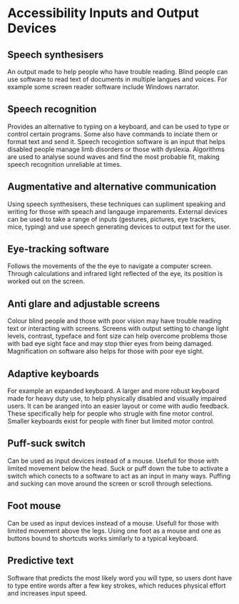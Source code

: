 # Accessibility Inputs and Output Devices

## Speech synthesisers
An output made to help people who have trouble reading. Blind people can use software to read text of documents in multiple langues and voices. For example some screen reader software include Windows narrator.

## Speech recognition
Provides an alternative to typing on a keyboard, and can be used to type or control certain programs. Some also have commands to inciate them or format text and send it. Speech recogintion software is an input that helps disabled people manage limb disorders or those with dyslexia. Algorithms are used to analyse sound waves and find the most probable fit, making speech recognition unreliable at times.

## Augmentative and alternative communication
Using speech synthesisers, these techniques can supliment speaking and writing for those with speach and langauge imparements. External devices can be used to take a range of inputs (gestures, pictures, eye trackers, mice, typing) and use speech generating devices to output text for the user.

## Eye-tracking software
Follows the movements of the the eye to navigate a computer screen. Through calculations and infrared light reflected of the eye, its position is worked out on the screen.

## Anti glare and adjustable screens
Colour blind people and those with poor vision may have trouble reading text or interacting with screens. Screens with output setting to change light levels, contrast, typeface and font size can help overcome problems those with bad eye sight face and may stop thier eyes from being damaged. Magnification on software also helps for those with poor eye sight.

## Adaptive keyboards
For example an expanded keyboard. A larger and more robust keyboard made for heavy duty use, to help physically disabled and visually impaired users. It can be aranged into an easier layout or come with audio feedback. These specifically help for people who strugle with fine motor control. Smaller keyboards exist for people with finer but limited motor control.

## Puff-suck switch
Can be used as input devices instead of a mouse. Usefull for those with limited movement below the head. Suck or puff down the tube to activate a switch which conects to a software to act as an input in many ways. Puffing and sucking can move around the screen or scroll through selections.

## Foot mouse
Can be used as input devices instead of a mouse. Usefull for those with limited movement above the legs. Using one foot as a mouse and one as buttons bound to shortcuts works similarly to a typical keyboard.

## Predictive text
Software that predicts the most likely word you will type, so users dont have to type entire words after a few key strokes, which reduces physical effort and increases input speed.

